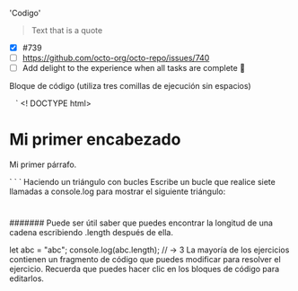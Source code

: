 'Codigo'
> Text that is a quote

- [x] #739
- [ ] https://github.com/octo-org/octo-repo/issues/740
- [ ] Add delight to the experience when all tasks are complete :tada:

Bloque de código
(utiliza tres comillas de ejecución sin espacios)

` ` `
<! DOCTYPE html>
<Html>
<cuerpo><h1>Mi primer encabezado</h1>
<P>Mi primer párrafo.</p></cuerpo>
</html>
` ` `
Haciendo un triángulo con bucles
Escribe un bucle que realice siete llamadas a console.log para mostrar el siguiente triángulo:

#
##
###
####
#####
######
#######
Puede ser útil saber que puedes encontrar la longitud de una cadena escribiendo .length después de ella.

let abc = "abc";
console.log(abc.length);
// → 3
La mayoría de los ejercicios contienen un fragmento de código que puedes modificar para resolver el ejercicio. Recuerda que puedes hacer clic en los bloques de código para editarlos.
